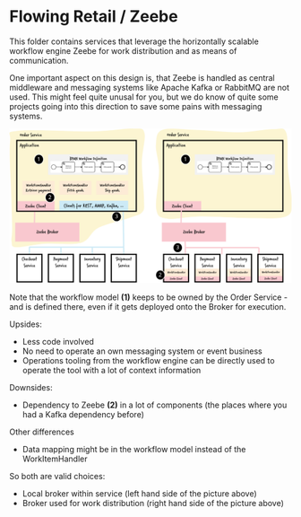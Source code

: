# Flowing Retail / Zeebe

This folder contains services that leverage the horizontally scalable workflow engine Zeebe for work distribution and as means of communication.

One important aspect on this design is, that Zeebe is handled as central middleware and messaging systems like Apache Kafka or RabbitMQ are not used. This might feel quite unusal for you, but we do know of quite some projects going into this direction to save some pains with messaging systems.

![Alternatives](../docs/zeebe-broker-alternatives.png)

Note that the workflow model **(1)** keeps to be owned by the Order Service - and is defined there, even if it gets deployed onto the Broker for execution.

Upsides:

* Less code involved
* No need to operate an own messaging system or event business
* Operations tooling from the workflow engine can be directly used to operate the tool with a lot of context information

Downsides:

* Dependency to Zeebe **(2)** in a lot of components (the places where you had a Kafka dependency before)

Other differences
* Data mapping might be in the workflow model instead of the WorkItemHandler

So both are valid choices:

* Local broker within service (left hand side of the picture above)
* Broker used for work distribution (right hand side of the picture above)
